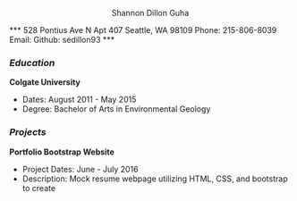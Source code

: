 <p align="center">
  Shannon Dillon Guha
</p>
***
528 Pontius Ave N Apt 407 Seattle, WA 98109
Phone: 215-806-8039
Email: <sedillon93@gmail.com>
Github: sedillon93
***

### _Education_
**Colgate University**
  - Dates: August 2011 - May 2015
  - Degree: Bachelor of Arts in Environmental Geology

### _Projects_
**Portfolio Bootstrap Website**
  - Project Dates: June - July 2016
  - Description: Mock resume webpage utilizing HTML, CSS, and bootstrap to create

